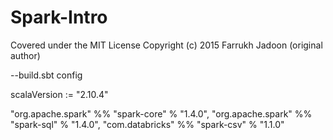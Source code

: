 # Spark-Intro

Covered under the MIT License
Copyright (c) 2015 Farrukh Jadoon (original author)

--build.sbt config

scalaVersion := "2.10.4"

"org.apache.spark" %% "spark-core" % "1.4.0", "org.apache.spark" %% "spark-sql" % "1.4.0", "com.databricks" %% "spark-csv" % "1.1.0"
